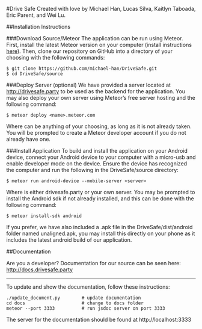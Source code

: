 #Drive Safe
Created with love by Michael Han, Lucas Silva, Kaitlyn Taboada, Eric Parent, and Wei Lu.

##Installation Instructions

###Download Source/Meteor
The application can be run using Meteor. First, install the latest Meteor version on your computer (install instructions [here](http://docs.meteor.com/#/basic/quickstart)). Then, clone our repository on GitHub into a directory of your choosing with the following commands:

```
$ git clone https://github.com/michael-han/DriveSafe.git
$ cd DriveSafe/source
```

###Deploy Server (optional)
We have provided a server located at http://drivesafe.party to be used as the backend for the application. You may also deploy your own server using Meteor’s free server hosting and the following command:

```
$ meteor deploy <name>.meteor.com
```

Where <name> can be anything of your choosing, as long as it is not already taken. You will be prompted to create a Meteor developer account if you do not already have one.

###Install Application
To build and install the application on your Android device, connect your Android device to your computer with a micro-usb and enable developer mode on the device. Ensure the device has recognized the computer and run the following in the DriveSafe/source directory:

```
$ meteor run android-device --mobile-server <server>
```

Where <server> is either drivesafe.party or your own server. You may be prompted to install the Android sdk if not already installed, and this can be done with the following command:

```
$ meteor install-sdk android
```

If you prefer, we have also included a .apk file in the DriveSafe/dist/android folder named unaligned.apk, you may install this directly on your phone as it includes the latest android build of our application.

##Documentation

Are you a developer? Documentation for our source can be seen here: http://docs.drivesafe.party

---

To update and show the documentation, follow these instructions:

```
./update_document.py		# update documentation
cd docs						# change to docs folder
meteor --port 3333			# run jsdoc server on port 3333
```

The server for the documentation should be found at http://localhost:3333
